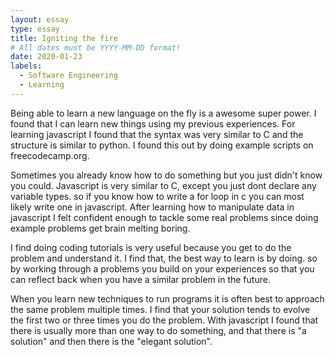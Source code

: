 ```yaml
---
layout: essay
type: essay
title: Igniting the fire
# All dates must be YYYY-MM-DD format!
date: 2020-01-23
labels:
  - Software Engineering
  - Learning
---
```


Being able to learn a new language on the fly is a awesome super power. I found that I can learn new things using my previous experiences. For learning javascript I found that the syntax was very similar to C and the structure is similar to python. I found this out by doing example scripts on freecodecamp.org. 

Sometimes you already know how to do something but you just didn't know you could. Javascript is very similar to C, except you just dont declare any variable types. so if you know how to write a for loop in c you can most likely write one in javascript. After learning how to manipulate data in javascript I felt confident enough to tackle some real problems since doing example problems get brain melting boring. 

I find doing coding tutorials is very useful because you get to do the problem and understand it. I find that, the best way to learn is by doing. so by working through a problems you build on your experiences so that you can reflect back when you have a similar problem in the future. 

When you learn new techniques to run programs it is often best to approach the same problem multiple times. I find that your solution tends to evolve the first two or three times you do the problem. With javascript I found that there is usually more than one way to do something, and that there is "a solution" and then there is the "elegant solution". 

